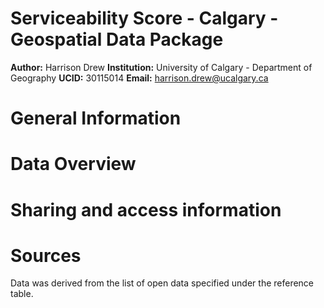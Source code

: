 # Serviceability Score - Calgary - Geospatial Data Package
**Author:** Harrison Drew
**Institution:** University of Calgary - Department of Geography
**UCID:** 30115014
**Email:** harrison.drew@ucalgary.ca

# General Information

# Data Overview

# Sharing and access information

# Sources
Data was derived from the list of open data specified under the reference table.
